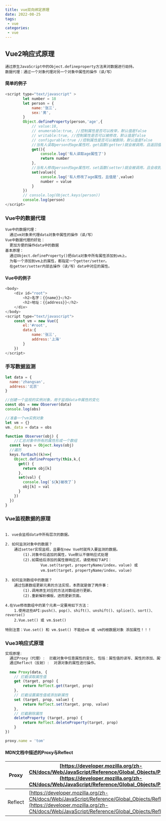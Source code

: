 ```yaml
---
title: vue双向绑定原理
date: 2022-08-25
tags:
 - vue
categories:
 - vue
---
```

## Vue2响应式原理
```
通过原生JavaScript中的Object.defineproperty方法来对数据进行劫持。  
数据代理：通过一个对象代理对另一个对象中属性的操作（读/写）
```



#### 简单的例子
```js
<script type="text/javascript" >
		let number = 18
		let person = {
			name:'张三',
			sex:'男',
		}
		Object.defineProperty(person,'age',{
			// value:18,
			// enumerable:true, //控制属性是否可以枚举，默认值是false
			// writable:true, //控制属性是否可以被修改，默认值是false
			// configurable:true //控制属性是否可以被删除，默认值是false
			//当有人读取person的age属性时，get函数(getter)就会被调用，且返回值就是age的值
			get(){
				console.log('有人读取age属性了')
				return number
			},
			//当有人修改person的age属性时，set函数(setter)就会被调用，且会收到修改的具体值
			set(value){
				console.log('有人修改了age属性，且值是',value)
				number = value
			}
		})
		// console.log(Object.keys(person))
		console.log(person)
</script>
```

### Vue中的数据代理
```
Vue中的数据代理：  
  通过vm对象来代理data对象中属性的操作（读/写）  
Vue中数据代理的好处：  
  更加方便的操作data中的数据  
基本原理：  
  通过Object.defineProperty()把data对象中所有属性添加到vm上。  
  为每一个添加到vm上的属性，都指定一个getter/setter。  
  在getter/setter内部去操作（读/写）data中对应的属性。
```

#### Vue中的例子
```js
<body>
	<div id="root">
		<h2>名字：{{name}}</h2>
		<h2>地址：{{address}}</h2>
	</div>
</body>
<script type="text/javascript">
	const vm = new Vue({
		el:'#root',
		data:{
			name:'张三',
			address:'上海'
		}
	})
</script>
```
### 手写数据监测

```js
let data = {
  name:'zhangsan',
  address:'北京'
}

//创建一个监视的实例对象，用于监视data中属性的变化
const obs = new Observer(data)
console.log(obs)

//准备一个vm实例对象
let vm = {}
vm._data = data = obs

function Observer(obj) {
	//汇总对象中所有的属性形成一个数组
  const keys = Object.keys(obj)
  //遍历
  keys.forEach((k)=>{
    Object.defineProperty(this,k,{
      get() {
      	return obj[k]
      },
      set(val) {
        console.log(`${k}被改了`)
        obj[k] = val
      }
    })  
  })
}
```



### Vue监视数据的原理

```

1. vue会监视data中所有层次的数据。

2. 如何监测对象中的数据？
	通过setter实现监视，且要在new Vue时就传入要监测的数据。
		(1).对象中后追加的属性，Vue默认不做响应式处理
		(2).如需给后添加的属性做响应式，请使用如下API：
				Vue.set(target，propertyName/index，value) 或 
				vm.$set(target，propertyName/index，value)
				
3. 如何监测数组中的数据？
	通过包裹数组更新元素的方法实现，本质就是做了两件事：
		(1).调用原生对应的方法对数组进行更新。
		(2).重新解析模板，进而更新页面。
		
4.在Vue修改数组中的某个元素一定要用如下方法：
	1.使用这些API:push()、pop()、shift()、unshift()、splice()、sort()、reverse()
	2.Vue.set() 或 vm.$set()
				
特别注意：Vue.set() 和 vm.$set() 不能给vm 或 vm的根数据对象 添加属性！！！
```

### Vue3响应式原理

```js
实现原理: 
  通过Proxy（代理）:  拦截对象中任意属性的变化, 包括：属性值的读写、属性的添加、属性的删除等。
  通过Reflect（反射）:  对源对象的属性进行操作。
  
  new Proxy(data, {
	// 拦截读取属性值
    get (target, prop) {
    	return Reflect.get(target, prop)
    },
    // 拦截设置属性值或添加新属性
    set (target, prop, value) {
    	return Reflect.set(target, prop, value)
    },
    // 拦截删除属性
    deleteProperty (target, prop) {
    	return Reflect.deleteProperty(target, prop)
    }
})

proxy.name = 'tom'   
```

#### MDN文档中描述的Proxy与Reflect

| Proxy   | [https://developer.mozilla.org/zh-CN/docs/Web/JavaScript/Reference/Global_Objects/Proxy](https://developer.mozilla.org/zh-CN/docs/Web/JavaScript/Reference/Global_Objects/Proxy) |
| ------- | ------------------------------------------------------------ |
| Reflect | [https://developer.mozilla.org/zh-CN/docs/Web/JavaScript/Reference/Global_Objects/Reflect](https://developer.mozilla.org/zh-CN/docs/Web/JavaScript/Reference/Global_Objects/Reflect) |

